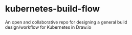 # kubernetes-build-flow
An open and collaborative repo for designing a general build design/workflow for Kubernetes in Draw.io
